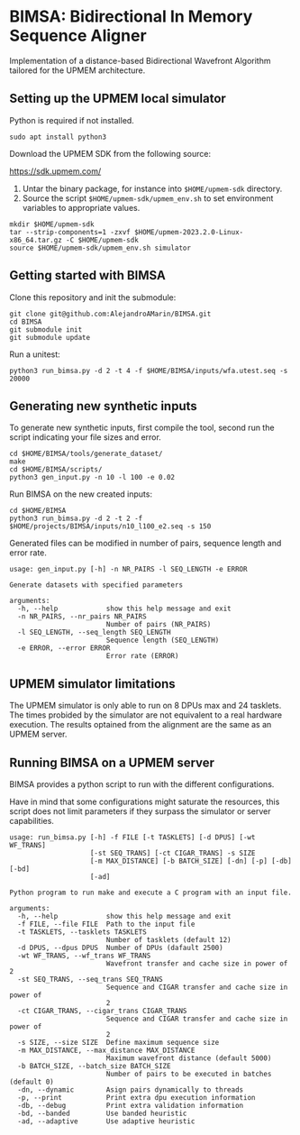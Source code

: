 # BIMSA: Bidirectional In Memory Sequence Aligner
Implementation of a distance-based Bidirectional Wavefront Algorithm tailored for the UPMEM architecture.

## Setting up the UPMEM local simulator
Python is required if not installed.
```
sudo apt install python3
```

Download the UPMEM SDK from the following source:

https://sdk.upmem.com/

1. Untar the binary package, for instance into `$HOME/upmem-sdk` directory.
2. Source the script `$HOME/upmem-sdk/upmem_env.sh` to set environment variables to appropriate values.
```
mkdir $HOME/upmem-sdk
tar --strip-components=1 -zxvf $HOME/upmem-2023.2.0-Linux-x86_64.tar.gz -C $HOME/upmem-sdk
source $HOME/upmem-sdk/upmem_env.sh simulator
```

## Getting started with BIMSA
Clone this repository and init the submodule:
```
git clone git@github.com:AlejandroAMarin/BIMSA.git
cd BIMSA
git submodule init
git submodule update
```

Run a unitest:
```
python3 run_bimsa.py -d 2 -t 4 -f $HOME/BIMSA/inputs/wfa.utest.seq -s 20000
```

## Generating new synthetic inputs
To generate new synthetic inputs, first compile the tool, second run the script indicating your file sizes and error.
```
cd $HOME/BIMSA/tools/generate_dataset/
make
cd $HOME/BIMSA/scripts/
python3 gen_input.py -n 10 -l 100 -e 0.02
```
Run BIMSA on the new created inputs:
```
cd $HOME/BIMSA
python3 run_bimsa.py -d 2 -t 2 -f $HOME/projects/BIMSA/inputs/n10_l100_e2.seq -s 150
```

Generated files can be modified in number of pairs, sequence length and error rate.
```
usage: gen_input.py [-h] -n NR_PAIRS -l SEQ_LENGTH -e ERROR

Generate datasets with specified parameters

arguments:
  -h, --help            show this help message and exit
  -n NR_PAIRS, --nr_pairs NR_PAIRS
                        Number of pairs (NR_PAIRS)
  -l SEQ_LENGTH, --seq_length SEQ_LENGTH
                        Sequence length (SEQ_LENGTH)
  -e ERROR, --error ERROR
                        Error rate (ERROR)
```
## UPMEM simulator limitations
The UPMEM simulator is only able to run on 8 DPUs max and 24 tasklets.
The times probided by the simulator are not equivalent to a real hardware execution. The results optained from the alignment are the same as an UPMEM server.

## Running BIMSA on a UPMEM server
BIMSA provides a python script to run with the different configurations.

Have in mind that some configurations might saturate the resources, this script does not limit parameters if they surpass the simulator or server capabilities.

```
usage: run_bimsa.py [-h] -f FILE [-t TASKLETS] [-d DPUS] [-wt WF_TRANS]
                    [-st SEQ_TRANS] [-ct CIGAR_TRANS] -s SIZE
                    [-m MAX_DISTANCE] [-b BATCH_SIZE] [-dn] [-p] [-db] [-bd]
                    [-ad]

Python program to run make and execute a C program with an input file.

arguments:
  -h, --help            show this help message and exit
  -f FILE, --file FILE  Path to the input file
  -t TASKLETS, --tasklets TASKLETS
                        Number of tasklets (default 12)
  -d DPUS, --dpus DPUS  Number of DPUs (dafault 2500)
  -wt WF_TRANS, --wf_trans WF_TRANS
                        Wavefront transfer and cache size in power of 2
  -st SEQ_TRANS, --seq_trans SEQ_TRANS
                        Sequence and CIGAR transfer and cache size in power of
                        2
  -ct CIGAR_TRANS, --cigar_trans CIGAR_TRANS
                        Sequence and CIGAR transfer and cache size in power of
                        2
  -s SIZE, --size SIZE  Define maximum sequence size
  -m MAX_DISTANCE, --max_distance MAX_DISTANCE
                        Maximum wavefront distance (default 5000)
  -b BATCH_SIZE, --batch_size BATCH_SIZE
                        Number of pairs to be executed in batches (default 0)
  -dn, --dynamic        Asign pairs dynamically to threads
  -p, --print           Print extra dpu execution information
  -db, --debug          Print extra validation information
  -bd, --banded         Use banded heuristic
  -ad, --adaptive       Use adaptive heuristic
```